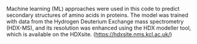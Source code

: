 Machine learning (ML) approaches were used in this code to predict secondary structures of amino acids in proteins. The model was trained with data from the Hydrogen Deuterium Exchange mass spectrometry (HDX-MS), and its resolution was enhanced using the HDX modeller tool, which is available on the HDXsite. (https://hdxsite.nms.kcl.ac.uk/)
